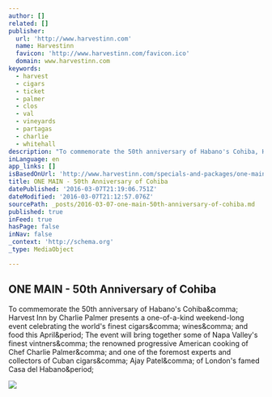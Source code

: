 ```yaml
---
author: []
related: []
publisher:
  url: 'http://www.harvestinn.com'
  name: Harvestinn
  favicon: 'http://www.harvestinn.com/favicon.ico'
  domain: www.harvestinn.com
keywords:
  - harvest
  - cigars
  - ticket
  - palmer
  - clos
  - val
  - vineyards
  - partagas
  - charlie
  - whitehall
description: "To commemorate the 50th anniversary of Habano's Cohiba, Harvest Inn by Charlie Palmer presents a one-of-a-kind weekend-long event celebrating the world's finest cigars, wines, and food this April. The event will bring together some of Napa Valley's finest vintners, the renowned progressive American cooking of Chef Charlie Palmer, and one of the foremost experts and collectors of Cuban cigars, Ajay Patel, of London's famed Casa del Habano."
inLanguage: en
app_links: []
isBasedOnUrl: 'http://www.harvestinn.com/specials-and-packages/one-main-50th-anniversary-of-cohiba/'
title: ONE MAIN - 50th Anniversary of Cohiba
datePublished: '2016-03-07T21:19:06.751Z'
dateModified: '2016-03-07T21:12:57.076Z'
sourcePath: _posts/2016-03-07-one-main-50th-anniversary-of-cohiba.md
published: true
inFeed: true
hasPage: false
inNav: false
_context: 'http://schema.org'
_type: MediaObject

---
```

<article style=""><h1>ONE MAIN - 50th Anniversary of Cohiba</h1><p>To commemorate the 50th anniversary of Habano's Cohiba&amp;comma; Harvest Inn by Charlie Palmer presents a one-of-a-kind weekend-long event celebrating the world's finest cigars&amp;comma; wines&amp;comma; and food this April&amp;period; The event will bring together some of Napa Valley's finest vintners&amp;comma; the renowned progressive American cooking of Chef Charlie Palmer&amp;comma; and one of the foremost experts and collectors of Cuban cigars&amp;comma; Ajay Patel&amp;comma; of London's famed Casa del Habano&amp;period;</p><img src="http://www.harvestinn.com/images/logo.png" /></article>